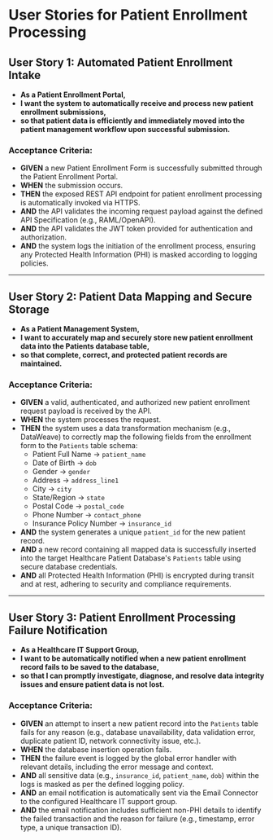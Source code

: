 # User Stories for Patient Enrollment Processing

## User Story 1: Automated Patient Enrollment Intake

*   **As a Patient Enrollment Portal,**
*   **I want the system to automatically receive and process new patient enrollment submissions,**
*   **so that patient data is efficiently and immediately moved into the patient management workflow upon successful submission.**

### Acceptance Criteria:

*   **GIVEN** a new Patient Enrollment Form is successfully submitted through the Patient Enrollment Portal.
*   **WHEN** the submission occurs.
*   **THEN** the exposed REST API endpoint for patient enrollment processing is automatically invoked via HTTPS.
*   **AND** the API validates the incoming request payload against the defined API Specification (e.g., RAML/OpenAPI).
*   **AND** the API validates the JWT token provided for authentication and authorization.
*   **AND** the system logs the initiation of the enrollment process, ensuring any Protected Health Information (PHI) is masked according to logging policies.

---

## User Story 2: Patient Data Mapping and Secure Storage

*   **As a Patient Management System,**
*   **I want to accurately map and securely store new patient enrollment data into the Patients database table,**
*   **so that complete, correct, and protected patient records are maintained.**

### Acceptance Criteria:

*   **GIVEN** a valid, authenticated, and authorized new patient enrollment request payload is received by the API.
*   **WHEN** the system processes the request.
*   **THEN** the system uses a data transformation mechanism (e.g., DataWeave) to correctly map the following fields from the enrollment form to the `Patients` table schema:
    *   Patient Full Name → `patient_name`
    *   Date of Birth → `dob`
    *   Gender → `gender`
    *   Address → `address_line1`
    *   City → `city`
    *   State/Region → `state`
    *   Postal Code → `postal_code`
    *   Phone Number → `contact_phone`
    *   Insurance Policy Number → `insurance_id`
*   **AND** the system generates a unique `patient_id` for the new patient record.
*   **AND** a new record containing all mapped data is successfully inserted into the target Healthcare Patient Database's `Patients` table using secure database credentials.
*   **AND** all Protected Health Information (PHI) is encrypted during transit and at rest, adhering to security and compliance requirements.

---

## User Story 3: Patient Enrollment Processing Failure Notification

*   **As a Healthcare IT Support Group,**
*   **I want to be automatically notified when a new patient enrollment record fails to be saved to the database,**
*   **so that I can promptly investigate, diagnose, and resolve data integrity issues and ensure patient data is not lost.**

### Acceptance Criteria:

*   **GIVEN** an attempt to insert a new patient record into the `Patients` table fails for any reason (e.g., database unavailability, data validation error, duplicate patient ID, network connectivity issue, etc.).
*   **WHEN** the database insertion operation fails.
*   **THEN** the failure event is logged by the global error handler with relevant details, including the error message and context.
*   **AND** all sensitive data (e.g., `insurance_id`, `patient_name`, `dob`) within the logs is masked as per the defined logging policy.
*   **AND** an email notification is automatically sent via the Email Connector to the configured Healthcare IT support group.
*   **AND** the email notification includes sufficient non-PHI details to identify the failed transaction and the reason for failure (e.g., timestamp, error type, a unique transaction ID).